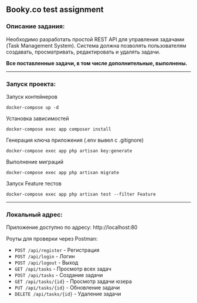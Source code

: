 ## Booky.co test assignment

### Описание задания:

Необходимо разработать простой REST API для управления задачами (Task
Management System). Система должна позволять пользователям создавать,
просматривать, редактировать и удалять задачи. 

**Все поставленные задачи, в том числе дополнительные, выполнены.**

<hr>

### Запуск проекта:

Запуск контейнеров

    docker-compose up -d    


Установка зависимостей

    docker-compose exec app composer install

Генерация ключа приложения (.env вывел с .gitignore)

    docker-compose exec app php artisan key:generate

Выполнение миграций
    
    docker-compose exec app php artisan migrate

Запуск Feature тестов

    docker-compose exec app php artisan test --filter Feature


<hr>

### Локальный адрес:

Приложение доступно по адресу: http://localhost:80

Роуты для проверки через Postman:
 - `POST /api/register` - Регистрация
 - `POST /api/login` - Логин
 - `POST /api/logout` - Выход
 - `GET /api/tasks` - Просмотр всех задач
 - `POST /api/tasks` - Создание задачи
 - `GET /api/tasks/{id}` - Просмотр задачи юзера
 - `PUT /api/tasks/{id}` - Обновление задачи
 - `DELETE /api/tasks/{id}` - Удаление задачи
